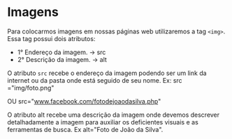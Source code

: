 # Imagens
Para colocarmos imagens em nossas páginas web utilizaremos a tag `<img>`. Essa tag possui dois atributos:

- 1° Endereço da imagem. -> src
- 2° Descrição da imagem. -> alt

O atributo `src` recebe o endereço da imagem podendo ser um link da internet ou da pasta onde está seguido de seu nome. Ex: src ="img/foto.png"

OU src="www.facebook.com/fotodejoaodasilva.php"

O atributo alt recebe uma descrição da imagem onde devemos descrever detalhadamente a imagem para auxiliar os deficientes visuais e as ferramentas de busca. Ex alt="Foto de João da Silva".